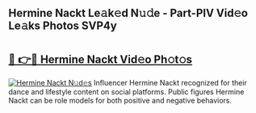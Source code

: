 ## Hermine Nackt Le𝚊k𝚎d N𝚞𝚍e - Part-PIV Vid𝚎o Le𝚊ks Photos SVP4y

# <h2><a href="http://fb5wde.evod.top/?m=Hermine+Nackt">🔗 👉🔴 Hermine Nackt Vid𝚎o Ph𝚘t𝚘s</a></h2>

[![Hermine Nackt N𝚞d𝚎s](https://i.imgur.com/8V9OHl7.gif)](http://fb5wde.evod.top/?m=Hermine+Nackt)
Influencer Hermine Nackt recognized for their dance and lifestyle content on social platforms. Public figures Hermine Nackt can be role models for both positive and negative behaviors. 
